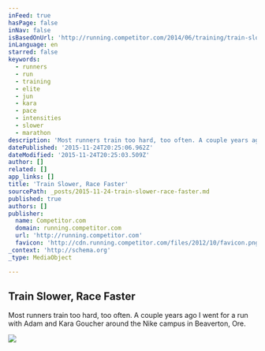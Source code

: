 ```yaml
---
inFeed: true
hasPage: false
inNav: false
isBasedOnUrl: 'http://running.competitor.com/2014/06/training/train-slower-race-faster_52242'
inLanguage: en
starred: false
keywords:
  - runners
  - run
  - training
  - elite
  - jun
  - kara
  - pace
  - intensities
  - slower
  - marathon
description: 'Most runners train too hard, too often. A couple years ago I went for a run with Adam and Kara Goucher around the Nike campus in Beaverton, Ore.'
datePublished: '2015-11-24T20:25:06.962Z'
dateModified: '2015-11-24T20:25:03.509Z'
author: []
related: []
app_links: []
title: 'Train Slower, Race Faster'
sourcePath: _posts/2015-11-24-train-slower-race-faster.md
published: true
authors: []
publisher:
  name: Competitor.com
  domain: running.competitor.com
  url: 'http://running.competitor.com'
  favicon: 'http://cdn.running.competitor.com/files/2012/10/favicon.png'
_context: 'http://schema.org'
_type: MediaObject

---
```

<article style=""><h1>Train Slower, Race Faster</h1><p>Most runners train too hard, too often. A couple years ago I went for a run with Adam and Kara Goucher around the Nike campus in Beaverton, Ore.</p><img src="http://cdn.running.competitor.com/files/2012/05/importance_of_exercise.jpg" /></article>